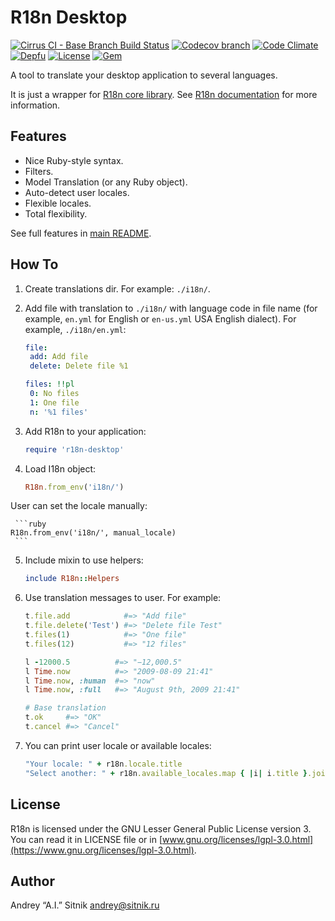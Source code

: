 # R18n Desktop

[![Cirrus CI - Base Branch Build Status](https://img.shields.io/cirrus/github/r18n/r18n-desktop?style=flat-square)](https://cirrus-ci.com/github/r18n/r18n-desktop)
[![Codecov branch](https://img.shields.io/codecov/c/github/r18n/r18n-desktop/main.svg?style=flat-square)](https://codecov.io/gh/r18n/r18n-desktop)
[![Code Climate](https://img.shields.io/codeclimate/maintainability/r18n/r18n-desktop.svg?style=flat-square)](https://codeclimate.com/github/r18n/r18n-desktop)
[![Depfu](https://img.shields.io/depfu/r18n/r18n-desktop?style=flat-square)](https://depfu.com/repos/github/r18n/r18n-desktop)
[![License](https://img.shields.io/github/license/r18n/r18n-desktop.svg?style=flat-square)](LICENSE)
[![Gem](https://img.shields.io/gem/v/r18n-desktop.svg?style=flat-square)](https://rubygems.org/gems/r18n-desktop)

A tool to translate your desktop application to several languages.

It is just a wrapper for [R18n core library](https://github.com/r18n/r18n-core).
See [R18n documentation](https://github.com/r18n/r18n-core/blob/main/README.md)
for more information.

## Features

* Nice Ruby-style syntax.
* Filters.
* Model Translation (or any Ruby object).
* Auto-detect user locales.
* Flexible locales.
* Total flexibility.

See full features in [main README](https://github.com/r18n/r18n/blob/main/README.md).

## How To

1.  Create translations dir. For example: `./i18n/`.
2.  Add file with translation to `./i18n/` with language code in file name
    (for example, `en.yml` for English or `en-us.yml` USA English dialect).
    For example, `./i18n/en.yml`:

     ```yaml
    file:
      add: Add file
      delete: Delete file %1

    files: !!pl
      0: No files
      1: One file
      n: '%1 files'
     ```

3.  Add R18n to your application:

     ```ruby
    require 'r18n-desktop'
     ```

4.  Load I18n object:

     ```ruby
    R18n.from_env('i18n/')
     ```
   User can set the locale manually:

     ```ruby
    R18n.from_env('i18n/', manual_locale)
     ```

5.  Include mixin to use helpers:

     ```ruby
    include R18n::Helpers
     ```

6.  Use translation messages to user. For example:

     ```ruby
    t.file.add            #=> "Add file"
    t.file.delete('Test') #=> "Delete file Test"
    t.files(1)            #=> "One file"
    t.files(12)           #=> "12 files"

    l -12000.5          #=> "−12,000.5"
    l Time.now          #=> "2009-08-09 21:41"
    l Time.now, :human  #=> "now"
    l Time.now, :full   #=> "August 9th, 2009 21:41"

    # Base translation
    t.ok     #=> "OK"
    t.cancel #=> "Cancel"
     ```

7.  You can print user locale or available locales:

     ```ruby
    "Your locale: " + r18n.locale.title
    "Select another: " + r18n.available_locales.map { |i| i.title }.join(', ')
     ```

## License

R18n is licensed under the GNU Lesser General Public License version 3.
You can read it in LICENSE file or in [www.gnu.org/licenses/lgpl-3.0.html](https://www.gnu.org/licenses/lgpl-3.0.html).

## Author

Andrey “A.I.” Sitnik [andrey@sitnik.ru](mailto:andrey@sitnik.ru)
